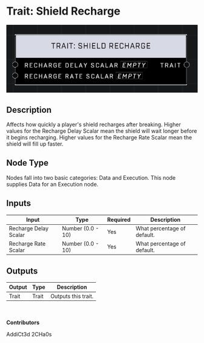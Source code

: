 # Trait: Shield Recharge
![](../../../.gitbook/assets/trait-shield-recharge.png)

## Description
Affects how quickly a player's shield recharges after breaking. Higher values for the Recharge Delay Scalar mean the shield will wait longer before it begins recharging. Higher values for the Recharge Rate Scalar mean the shield will fill up faster.

## Node Type
Nodes fall into two basic categories: Data and Execution. This node supplies Data for an Execution node.

## Inputs
| Input | Type | Required | Description |
|------------------|------------------|----------|--------------------------------------------------------------|
| Recharge Delay Scalar | Number (0.0 - 10) | Yes | What percentage of default. |
| Recharge Rate Scalar | Number (0.0 - 10) | Yes | What percentage of default. |

## Outputs
| Output | Type | Description |
|------------------|------------------|--------------------------------------------------------------|
| Trait | Trait | Outputs this trait. |

\
\
**Contributors**

AddiCt3d 2CHa0s
